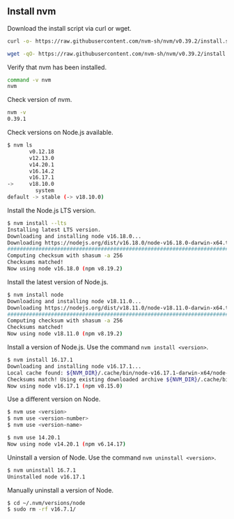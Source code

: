 ## Install nvm

Download the install script via curl or wget.

```bash
curl -o- https://raw.githubusercontent.com/nvm-sh/nvm/v0.39.2/install.sh | bash
```

```bash
wget -qO- https://raw.githubusercontent.com/nvm-sh/nvm/v0.39.2/install.sh | bash
```

Verify that nvm has been installed.

```bash
command -v nvm
nvm
```

Check version of nvm.

```bash
nvm -v
0.39.1
```

Check versions on Node.js available.

```bash
$ nvm ls
       v0.12.18
       v12.13.0
       v14.20.1
       v16.14.2
       v16.17.1
->     v18.10.0
         system
default -> stable (-> v18.10.0)
```

Install the Node.js LTS version.

```bash
$ nvm install --lts
Installing latest LTS version.
Downloading and installing node v16.18.0...
Downloading https://nodejs.org/dist/v16.18.0/node-v16.18.0-darwin-x64.tar.xz...
######################################################################## 100.0%
Computing checksum with shasum -a 256
Checksums matched!
Now using node v16.18.0 (npm v8.19.2)
```

Install the latest version of Node.js.

```bash
$ nvm install node
Downloading and installing node v18.11.0...
Downloading https://nodejs.org/dist/v18.11.0/node-v18.11.0-darwin-x64.tar.xz...
######################################################################## 100.0%
Computing checksum with shasum -a 256
Checksums matched!
Now using node v18.11.0 (npm v8.19.2)
```

Install a version of Node.js. Use the command `nvm install <version>`.

```bash
$ nvm install 16.17.1
Downloading and installing node v16.17.1...
Local cache found: ${NVM_DIR}/.cache/bin/node-v16.17.1-darwin-x64/node-v16.17.1-darwin-x64.tar.xz
Checksums match! Using existing downloaded archive ${NVM_DIR}/.cache/bin/node-v16.17.1-darwin-x64/node-v16.17.1-darwin-x64.tar.xz
Now using node v16.17.1 (npm v8.15.0)
```

Use a different version on Node.

```bash
$ nvm use <version>
$ nvm use <version-number>
$ nvm use <version-name>
```

```bash
$ nvm use 14.20.1
Now using node v14.20.1 (npm v6.14.17)
```

Uninstall a version of Node. Use the command `nvm uninstall <version>`.

```bash
$ nvm uninstall 16.7.1
Uninstalled node v16.17.1
```

Manually uninstall a version of Node.

```bash
$ cd ~/.nvm/versions/node
$ sudo rm -rf v16.7.1/
```
